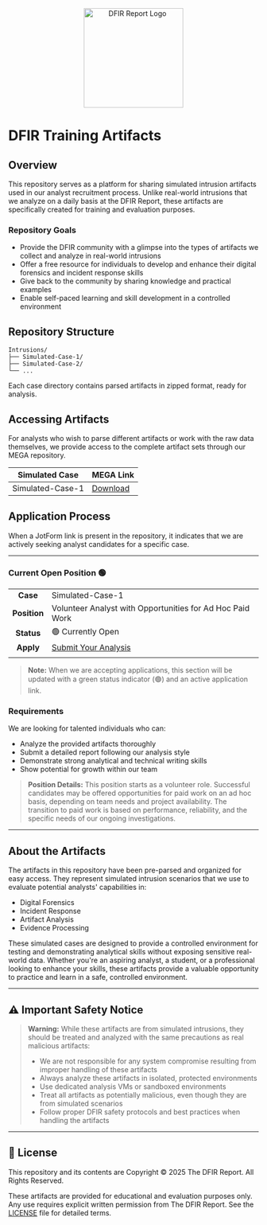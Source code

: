 <div align="center">
  <img src="https://thedfirreport.com/wp-content/uploads/2020/04/cropped-dfir-v1-w.png" width="200" alt="DFIR Report Logo">
</div>

# DFIR Training Artifacts

## Overview
This repository serves as a platform for sharing simulated intrusion artifacts used in our analyst recruitment process. Unlike real-world intrusions that we analyze on a daily basis at the DFIR Report, these artifacts are specifically created for training and evaluation purposes.

### Repository Goals
- Provide the DFIR community with a glimpse into the types of artifacts we collect and analyze in real-world intrusions
- Offer a free resource for individuals to develop and enhance their digital forensics and incident response skills
- Give back to the community by sharing knowledge and practical examples
- Enable self-paced learning and skill development in a controlled environment

## Repository Structure
```
Intrusions/
├── Simulated-Case-1/
├── Simulated-Case-2/
└── ...
```

Each case directory contains parsed artifacts in zipped format, ready for analysis.

## Accessing Artifacts
For analysts who wish to parse different artifacts or work with the raw data themselves, we provide access to the complete artifact sets through our MEGA repository.

| Simulated Case | MEGA Link |
|----------------|-----------|
| Simulated-Case-1 | [Download](https://mega.nz/xxx) |

## Application Process
When a JotForm link is present in the repository, it indicates that we are actively seeking analyst candidates for a specific case.

---

### Current Open Position 🟢

| | |
|:---:|:---|
| **Case** | Simulated-Case-1 |
| **Position** | Volunteer Analyst with Opportunities for Ad Hoc Paid Work |
| **Status** | 🟢 Currently Open |
| **Apply** | [Submit Your Analysis](https://form.jotform.com/250847594571266) |
| | |

> **Note:** When we are accepting applications, this section will be updated with a green status indicator (🟢) and an active application link.

### Requirements
We are looking for talented individuals who can:
- Analyze the provided artifacts thoroughly
- Submit a detailed report following our analysis style
- Demonstrate strong analytical and technical writing skills
- Show potential for growth within our team

> **Position Details:** This position starts as a volunteer role. Successful candidates may be offered opportunities for paid work on an ad hoc basis, depending on team needs and project availability. The transition to paid work is based on performance, reliability, and the specific needs of our ongoing investigations.

---

## About the Artifacts
The artifacts in this repository have been pre-parsed and organized for easy access. They represent simulated intrusion scenarios that we use to evaluate potential analysts' capabilities in:
- Digital Forensics
- Incident Response
- Artifact Analysis
- Evidence Processing

These simulated cases are designed to provide a controlled environment for testing and demonstrating analytical skills without exposing sensitive real-world data. Whether you're an aspiring analyst, a student, or a professional looking to enhance your skills, these artifacts provide a valuable opportunity to practice and learn in a safe, controlled environment.

---

## ⚠️ Important Safety Notice

> **Warning:** While these artifacts are from simulated intrusions, they should be treated and analyzed with the same precautions as real malicious artifacts:
> - We are not responsible for any system compromise resulting from improper handling of these artifacts
> - Always analyze these artifacts in isolated, protected environments
> - Use dedicated analysis VMs or sandboxed environments
> - Treat all artifacts as potentially malicious, even though they are from simulated scenarios
> - Follow proper DFIR safety protocols and best practices when handling the artifacts

---

## 📜 License

This repository and its contents are Copyright © 2025 The DFIR Report. All Rights Reserved.

These artifacts are provided for educational and evaluation purposes only. Any use requires explicit written permission from The DFIR Report. See the [LICENSE](LICENSE) file for detailed terms.
